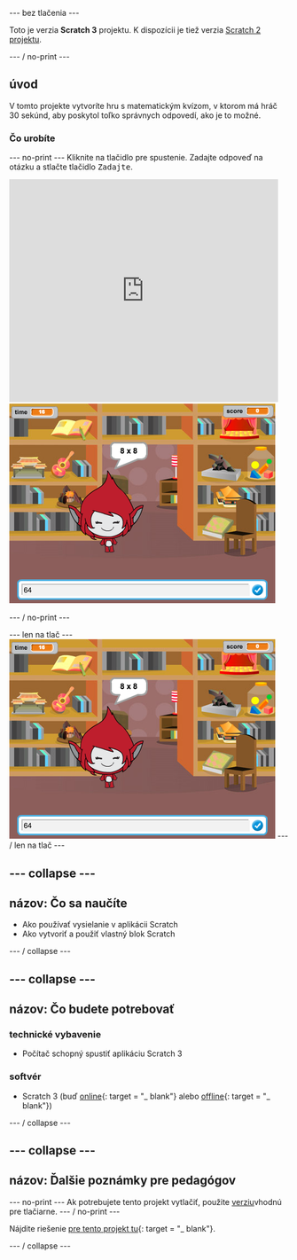 \--- bez tlačenia \---

Toto je verzia **Scratch 3** projektu. K dispozícii je tiež verzia [Scratch 2 projektu](https://projects.raspberrypi.org/en/projects/brain-game-scratch2).

\--- / no-print \---

## úvod

V tomto projekte vytvoríte hru s matematickým kvízom, v ktorom má hráč 30 sekúnd, aby poskytol toľko správnych odpovedí, ako je to možné.

### Čo urobíte

\--- no-print \--- Kliknite na tlačidlo pre spustenie. Zadajte odpoveď na otázku a stlačte tlačidlo <kbd>Zadajte</kbd>.

<div class="scratch-preview">
  <iframe allowtransparency="true" width="485" height="402" src="https://scratch.mit.edu/projects/embed/250234955/?autostart=false" frameborder="0" scrolling="no"></iframe>
  <img src="images/brain-final.png">
</div>

\--- / no-print \---

\--- len na tlač \--- ![Brain Game](images/brain-final.png) \--- / len na tlač \---

## \--- collapse \---

## názov: Čo sa naučíte

+ Ako používať vysielanie v aplikácii Scratch
+ Ako vytvoriť a použiť vlastný blok Scratch

\--- / collapse \---

## \--- collapse \---

## názov: Čo budete potrebovať

### technické vybavenie

+ Počítač schopný spustiť aplikáciu Scratch 3

### softvér

+ Scratch 3 (buď [online](http://rpf.io/scratchon){: target = "_ blank"} alebo [offline](http://rpf.io/scratchoff){: target = "_ blank"})

\--- / collapse \---

## \--- collapse \---

## názov: Ďalšie poznámky pre pedagógov

\--- no-print \--- Ak potrebujete tento projekt vytlačiť, použite [verziu](https://projects.raspberrypi.org/en/projects/brain-game/print)vhodnú pre tlačiarne. \--- / no-print \---

Nájdite riešenie [pre tento projekt tu](http://rpf.io/p/en/brain-game-get){: target = "_ blank"}.

\--- / collapse \---
